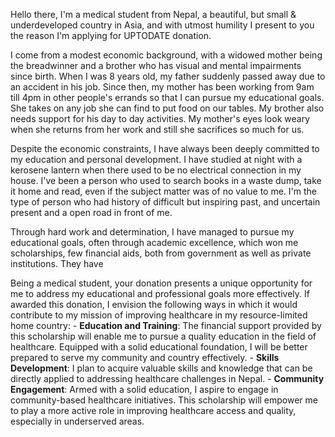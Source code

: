 Hello there, I'm a medical student from Nepal, a beautiful, but small & underdeveloped country in Asia, and with utmost humility I present to you the reason I'm applying for UPTODATE donation.

I come from a modest economic background, with a widowed mother being the breadwinner and a brother who has visual and mental impairments since birth. When I was 8 years old, my father suddenly passed away due to an accident in his job. Since then, my mother has been working from 9am till 4pm in other people's errands so that I can pursue my educational goals. She takes on any job she can find to put food on our tables. My brother also needs support for his day to day activities. My mother's eyes look weary when she returns from her work and still she sacrifices so much for us.

Despite the economic constraints, I have always been deeply committed to my education and personal development. I have studied at night with a kerosene lantern when there used to be no electrical connection in my house. I've been a person who used to search books in a waste dump, take it home and read, even if the subject matter was of no value to me. I'm the type of person who had history of difficult but inspiring past, and uncertain present and a open road in front of me.

Through hard work and determination, I have managed to pursue my educational goals, often through academic excellence, which won me scholarships, few financial aids, both from government as well as private institutions. They have

Being a medical student, your donation presents a unique opportunity for me to address my educational and professional goals more effectively. If awarded this donation, I envision the following ways in which it would contribute to my mission of improving healthcare in my resource-limited home country:
	    - **Education and Training**: The financial support provided by this scholarship will enable me to pursue a quality education in the field of healthcare. Equipped with a solid educational foundation, I will be better prepared to serve my community and country effectively.
	    - **Skills Development**: I plan to acquire valuable skills and knowledge that can be directly applied to addressing healthcare challenges in Nepal.
	    - **Community Engagement**: Armed with a solid education, I aspire to engage in community-based healthcare initiatives. This scholarship will empower me to play a more active role in improving healthcare access and quality, especially in underserved areas.